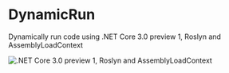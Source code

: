 # DynamicRun

Dynamically run code using .NET Core 3.0 preview 1, Roslyn and AssemblyLoadContext

![.NET Core 3.0 preview 1, Roslyn and AssemblyLoadContext](https://raw.githubusercontent.com/laurentkempe/DynamicRun/master/doc/screenshot.png)
